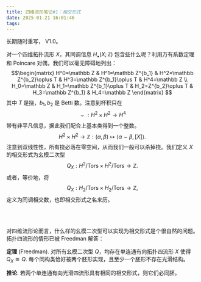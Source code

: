 ```yaml
---
title: 四维流形笔记#1：相交形式
date: 2025-01-21 16:01:46
tags:
---
```


长期随时重写， V1.0。

对一个四维拓扑流形 $X$，其同调信息 $H_\bullet(X;\mathbb Z)$ 包含些什么呢？利用万有系数定理和 Poincare 对偶，我们可以毫无障碍地列出：
$$\begin{matrix}
H^0=\mathbb Z & H^1=\mathbb Z^{b_1} & H^2=\mathbb Z^{b_2}\oplus T & H^3=\mathbb Z^{b_1}\oplus T & H^4=\mathbb Z \\
H_0=\mathbb Z & H_1=\mathbb Z^{b_1}\oplus T & H_2=Z^{b_2}\oplus T & H_3=\mathbb Z^{b_1} & H_4=\mathbb Z
\end{matrix}
$$ 
其中 $T$ 是挠，$b_1,b_2$ 是 Betti 数。注意到杯积只在
$$ \smile:H^2\times H^2\to H^4 $$
带有非平凡信息，据此我们配合上基本类得到一个整数。
$$ H^2\times H^2\to\mathbb Z:(\alpha,\beta)\mapsto\langle\alpha\smile\beta,[X]\rangle. $$
注意到双线性性，所有挠必落在零空间，从而我们一般可以杀掉挠。我们定义 $X$ 的相交形式为幺模二次型
$$ Q_X:H^2/\text{Tors}\times H^2/\text{Tors}\to\mathbb Z. $$
或者，等价地，将
$$ Q_X:H_2/\text{Tors}\times H_2/\text{Tors}\to\mathbb Z, $$
定义为同调相交数，也即相交形式之名来历。

</br></br>

对四维流形论而言，什么样的幺模二次型可以实现为相交形式是个很自然的问题。拓扑四流形的情形已被 Freedman 解答：

**定理** (Freedman). 对所有幺模二次型 $Q$，均存在单连通有向拓扑四流形 $X$ 使得 $Q_X\cong Q$. 每个同构类恰好被两个胚形实现，且至少一个胚形不存在光滑结构。

**推论**. 若两个单连通有向光滑四流形具有相同的相交形式，则它们必同胚。